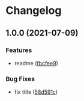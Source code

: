 # Changelog

## 1.0.0 (2021-07-09)


### Features

* readme ([fbcfee9](https://www.github.com/christopherthielen/release-please-test/commit/fbcfee9385e246ee2c96c6356eb88beab234e0f4))


### Bug Fixes

* fix title ([58d591c](https://www.github.com/christopherthielen/release-please-test/commit/58d591cab605284cd41016b37e5237f846bacedd))
